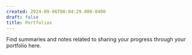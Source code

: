 ```yaml
---
created: 2024-09-06T08:04:29.000-0400
draft: false
title: Portfolios
---
```


Find summaries and notes related to sharing your progress through your portfolio here.
